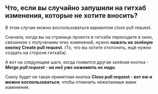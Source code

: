 ## Что, если вы случайно запушили на гитхаб изменения, которые не хотите вносить?

В этом случае можно воспользоваться вариантом close pull request.


Сначала, когда вы на странице проекта в гитхабе переходите в окно, связанное с получением этих изменений, нужно **нажать на зелёную кнопку Create pull request**. (То, что вы хотите отклонить, ещё нужно создать на стороне гитхаба).


А вот на следующем шаге, когда появится другая зелёная кнопка - ***Merge pull request - на неё уже нажимать не надо***. 


Снизу будет не такая приметная кнопка **Close pull request - вот ею и можно воспользоваться**, чтобы отменить нежелаемые вами изменения.
